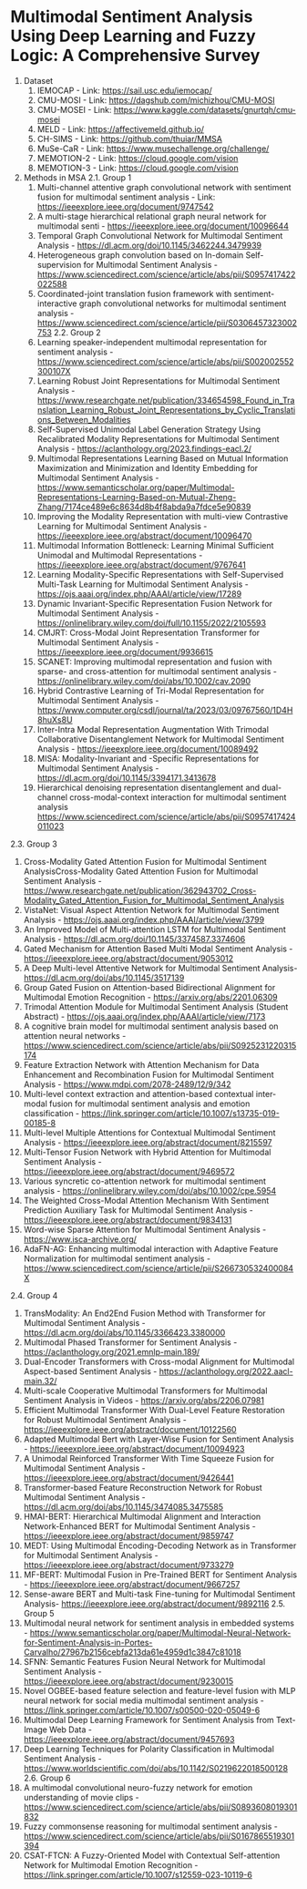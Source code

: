 # Multimodal Sentiment Analysis Using Deep Learning and Fuzzy Logic: A Comprehensive Survey
1. Dataset
   1.  IEMOCAP - Link: https://sail.usc.edu/iemocap/
   2. CMU-MOSI - Link:  https://dagshub.com/michizhou/CMU-MOSI
   3. CMU-MOSEI - Link: https://www.kaggle.com/datasets/gnurtqh/cmu-mosei
   4. MELD - Link: https://affectivemeld.github.io/
   5. CH-SIMS - Link: https://github.com/thuiar/MMSA
   6. MuSe-CaR - Link: https://www.musechallenge.org/challenge/
   7. MEMOTION-2 - Link: https://cloud.google.com/vision
   8. MEMOTION-3 - Link: https://cloud.google.com/vision
2. Methods in MSA
2.1. Group 1
   1. Multi-channel attentive graph convolutional network with sentiment fusion for multimodal sentiment analysis - Link: https://ieeexplore.ieee.org/document/9747542
   2. A multi-stage hierarchical relational graph neural network for multimodal senti - https://ieeexplore.ieee.org/document/10096644
   3. Temporal Graph Convolutional Network for Multimodal Sentiment Analysis - https://dl.acm.org/doi/10.1145/3462244.3479939
   4. Heterogeneous graph convolution based on In-domain Self-supervision for Multimodal Sentiment Analysis - https://www.sciencedirect.com/science/article/abs/pii/S0957417422022588
   5. Coordinated-joint translation fusion framework with sentiment-interactive graph convolutional networks for multimodal sentiment analysis - https://www.sciencedirect.com/science/article/pii/S0306457323002753
2.2. Group 2
     1. Learning speaker-independent multimodal representation for sentiment analysis - https://www.sciencedirect.com/science/article/abs/pii/S002002552300107X
     2. Learning Robust Joint Representations for Multimodal Sentiment Analysis - https://www.researchgate.net/publication/334654598_Found_in_Translation_Learning_Robust_Joint_Representations_by_Cyclic_Translations_Between_Modalities
     3. Self-Supervised Unimodal Label Generation Strategy Using Recalibrated Modality Representations for Multimodal Sentiment Analysis - https://aclanthology.org/2023.findings-eacl.2/
     4. Multimodal Representations Learning Based on Mutual Information Maximization and Minimization and Identity Embedding for Multimodal Sentiment Analysis - https://www.semanticscholar.org/paper/Multimodal-Representations-Learning-Based-on-Mutual-Zheng-Zhang/7174ce489e6c8634d8b4f8abda9a7fdce5e90839
     5. Improving the Modality Representation with multi-view Contrastive Learning for Multimodal Sentiment Analysis - https://ieeexplore.ieee.org/abstract/document/10096470
     6. Multimodal Information Bottleneck: Learning Minimal Sufficient Unimodal and Multimodal Representations - https://ieeexplore.ieee.org/abstract/document/9767641
     7. Learning Modality-Specific Representations with Self-Supervised Multi-Task Learning for Multimodal Sentiment Analysis - https://ojs.aaai.org/index.php/AAAI/article/view/17289
     8. Dynamic Invariant-Specific Representation Fusion Network for Multimodal Sentiment Analysis - https://onlinelibrary.wiley.com/doi/full/10.1155/2022/2105593
     9. CMJRT: Cross-Modal Joint Representation Transformer for Multimodal Sentiment Analysis - https://ieeexplore.ieee.org/document/9936615
     10. SCANET: Improving multimodal representation and fusion with sparse- and cross-attention for multimodal sentiment analysis - https://onlinelibrary.wiley.com/doi/abs/10.1002/cav.2090
     11. Hybrid Contrastive Learning of Tri-Modal Representation for Multimodal Sentiment Analysis - https://www.computer.org/csdl/journal/ta/2023/03/09767560/1D4H8huXs8U
     12. Inter-Intra Modal Representation Augmentation With Trimodal Collaborative Disentanglement Network for Multimodal Sentiment Analysis - https://ieeexplore.ieee.org/document/10089492
     13. MISA: Modality-Invariant and -Specific Representations for Multimodal Sentiment Analysis - https://dl.acm.org/doi/10.1145/3394171.3413678
     14. Hierarchical denoising representation disentanglement and dual-channel cross-modal-context interaction for multimodal sentiment analysis https://www.sciencedirect.com/science/article/abs/pii/S0957417424011023
      
2.3. Group 3
   1. Cross-Modality Gated Attention Fusion for Multimodal Sentiment AnalysisCross-Modality Gated Attention Fusion for Multimodal Sentiment Analysis - https://www.researchgate.net/publication/362943702_Cross-Modality_Gated_Attention_Fusion_for_Multimodal_Sentiment_Analysis
   2. VistaNet: Visual Aspect Attention Network for Multimodal Sentiment Analysis - https://ojs.aaai.org/index.php/AAAI/article/view/3799
   3. An Improved Model of Multi-attention LSTM for Multimodal Sentiment Analysis - https://dl.acm.org/doi/10.1145/3374587.3374606
   4. Gated Mechanism for Attention Based Multi Modal Sentiment Analysis - https://ieeexplore.ieee.org/abstract/document/9053012
   5. A Deep Multi-level Attentive Network for Multimodal Sentiment Analysis- https://dl.acm.org/doi/abs/10.1145/3517139
   6. Group Gated Fusion on Attention-based Bidirectional Alignment for Multimodal Emotion Recognition - https://arxiv.org/abs/2201.06309
   7. Trimodal Attention Module for Multimodal Sentiment Analysis (Student Abstract) - https://ojs.aaai.org/index.php/AAAI/article/view/7173
   8. A cognitive brain model for multimodal sentiment analysis based on attention neural networks - https://www.sciencedirect.com/science/article/abs/pii/S0925231220315174
   9. Feature Extraction Network with Attention Mechanism for Data Enhancement and Recombination Fusion for Multimodal Sentiment Analysis - https://www.mdpi.com/2078-2489/12/9/342
   10. Multi-level context extraction and attention-based contextual inter-modal fusion for multimodal sentiment analysis and emotion classification - https://link.springer.com/article/10.1007/s13735-019-00185-8
   11. Multi-level Multiple Attentions for Contextual Multimodal Sentiment Analysis - https://ieeexplore.ieee.org/abstract/document/8215597
   12. Multi-Tensor Fusion Network with Hybrid Attention for Multimodal Sentiment Analysis - https://ieeexplore.ieee.org/abstract/document/9469572
   13. Various syncretic co-attention network for multimodal sentiment analysis - https://onlinelibrary.wiley.com/doi/abs/10.1002/cpe.5954
   14. The Weighted Cross-Modal Attention Mechanism With Sentiment Prediction Auxiliary Task for Multimodal Sentiment Analysis - https://ieeexplore.ieee.org/abstract/document/9834131
   15. Word-wise Sparse Attention for Multimodal Sentiment Analysis - https://www.isca-archive.org/
   16. AdaFN-AG: Enhancing multimodal interaction with Adaptive Feature Normalization for multimodal sentiment analysis - https://www.sciencedirect.com/science/article/pii/S266730532400084X
       
2.4. Group 4
   1. TransModality: An End2End Fusion Method with Transformer for Multimodal Sentiment Analysis - https://dl.acm.org/doi/abs/10.1145/3366423.3380000
   2. Multimodal Phased Transformer for Sentiment Analysis - https://aclanthology.org/2021.emnlp-main.189/
   3. Dual-Encoder Transformers with Cross-modal Alignment for Multimodal Aspect-based Sentiment Analysis - https://aclanthology.org/2022.aacl-main.32/
   4. Multi-scale Cooperative Multimodal Transformers for Multimodal Sentiment Analysis in Videos - https://arxiv.org/abs/2206.07981
   5. Efficient Multimodal Transformer With Dual-Level Feature Restoration for Robust Multimodal Sentiment Analysis - https://ieeexplore.ieee.org/abstract/document/10122560
   6. Adapted Multimodal Bert with Layer-Wise Fusion for Sentiment Analysis - https://ieeexplore.ieee.org/abstract/document/10094923
   7. A Unimodal Reinforced Transformer With Time Squeeze Fusion for Multimodal Sentiment Analysis - https://ieeexplore.ieee.org/abstract/document/9426441
   8. Transformer-based Feature Reconstruction Network for Robust Multimodal Sentiment Analysis - https://dl.acm.org/doi/abs/10.1145/3474085.3475585
   9. HMAI-BERT: Hierarchical Multimodal Alignment and Interaction Network-Enhanced BERT for Multimodal Sentiment Analysis - https://ieeexplore.ieee.org/abstract/document/9859747
   10. MEDT: Using Multimodal Encoding-Decoding Network as in Transformer for Multimodal Sentiment Analysis - https://ieeexplore.ieee.org/abstract/document/9733279
   11. MF-BERT: Multimodal Fusion in Pre-Trained BERT for Sentiment Analysis - https://ieeexplore.ieee.org/abstract/document/9667257
   12. Sense-aware BERT and Multi-task Fine-tuning for Multimodal Sentiment Analysis- https://ieeexplore.ieee.org/abstract/document/9892116
2.5. Group 5
   1. Multimodal neural network for sentiment analysis in embedded systems - https://www.semanticscholar.org/paper/Multimodal-Neural-Network-for-Sentiment-Analysis-in-Portes-Carvalho/27967b2156cebfa213da61e4959d1c3847c81018
   2. SFNN: Semantic Features Fusion Neural Network for Multimodal Sentiment Analysis - https://ieeexplore.ieee.org/abstract/document/9230015
   3. Novel OGBEE-based feature selection and feature-level fusion with MLP neural network for social media multimodal sentiment analysis - https://link.springer.com/article/10.1007/s00500-020-05049-6
   4. Multimodal Deep Learning Framework for Sentiment Analysis from Text-Image Web Data - https://ieeexplore.ieee.org/abstract/document/9457693
   5. Deep Learning Techniques for Polarity Classification in Multimodal Sentiment Analysis - https://www.worldscientific.com/doi/abs/10.1142/S0219622018500128
2.6.  Group 6
   1. A multimodal convolutional neuro-fuzzy network for emotion understanding of movie clips - https://www.sciencedirect.com/science/article/abs/pii/S0893608019301832
   2. Fuzzy commonsense reasoning for multimodal sentiment analysis - https://www.sciencedirect.com/science/article/abs/pii/S0167865519301394
   3. CSAT-FTCN: A Fuzzy-Oriented Model with Contextual Self-attention Network for Multimodal Emotion Recognition - https://link.springer.com/article/10.1007/s12559-023-10119-6
   
 

